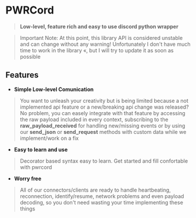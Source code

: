 # PWRCord
> **Low-level, feature rich and easy to use discord python wrapper**

> Important Note: At this point, this library API is considered unstable and can change without any warning!
> Unfortunately I don't have much time to work in the library «, but I will try to update it as soon as possible

## Features
- **Simple Low-level Comunication**
> You want to unleash your creativity but is being limited because a not implemented api feature or a new/breaking api change was released? No problem, you can easely integrate with that feature by accessing the raw payload included in every context, subscribing to the **raw_payload_received** for handling new/missing events or by using our **send_json** or **send_request** methods with custom data while we implement/work on a fix
- **Easy to learn and use**
> Decorator based syntax easy to learn. Get started and fill confortable with pwrcord
- **Worry free**
> All of our connectors/clients are ready to handle heartbeating, reconnection, identify/resume, network problems and even payload decoding, so you don't need wasting your time implementing these things
